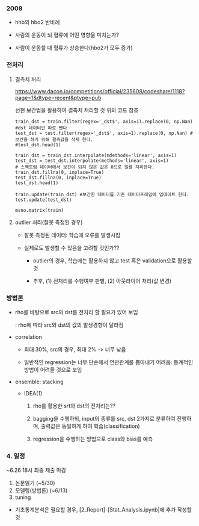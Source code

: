 ### 2008

- hhb와 hbo2 반비례

- 사람의 운동이 뇌 혈류에 어떤 영향읆 미치는가?

- 사람이 운동할 때 혈류가 상승한다(hbo2가 모두 증가)



### 전처리

1. 결측치 처리

    https://www.dacon.io/competitions/official/235608/codeshare/1118?page=1&dtype=recent&ptype=pub


    선현 보간법을 활용하여 결측치 처리할 것
    위의 코드 참조

    ```
    train_dst = train.filter(regex='_dst$', axis=1).replace(0, np.Nan) #dst 데이터만 따로 뺀다
    test_dst = test.filter(regex='_dst$', axis=1).replace(0, np.Nan) #보간을 하기 위해 결측값을 삭제 한다.
    #test_dst.head(1)

    train_dst = train_dst.interpolate(mdethods='linear', axis=1)
    test_dst = test_dst.interpolate(methods='linear', axis=1)
    # 스펙트럼 데이터에서 보간이 되지 않은 값은 0으로 일괄 처리한다.
    train_dst.fillna(0, inplace=True)
    test_dst.fillna(0, inplace=True)
    test_dst.head(1)

    train.update(train_dst) #보간한 데이터를 기존 데이터프레임에 업데이트 한다.
    test.update(test_dst)

    msno.matrix(train)
    ```


2. outlier 처리(잘못 측정된 경우)

    - 잘못 측정된 데이터: 학습에 오류를 발생시킴

    - 실제로도 발생할 수 있음을 고려할 것인가??

        - outlier의 경우, 학습에는 활용하지 않고 test 혹은 validation으로 활용할 것

        - 추후, (1) 전처리를 수행여부 판별, (2) 아웃라이어 처리(값 변경)


### 방법론

- rho를 바탕으로 src와 dst를 전처리 할 필요가 있어 보임

    : rho에 따라 src와 dst의 값의 발생경향이 달라짐

- correlation

    - 최대 30%, src의 경우, 최대 2% -> 너무 낮음
    
    - 일반적인 regression는 너무 단순해서 연관관계를 뽑아내기 어려움: 통계적인 방법이 어려울 것으로 보임

- ensemble: stacking

    - IDEA(1)

        1. rho를 활용한 srt와 dst의 전처리는??

        2. bagging을 수행하되, input의 종류를 src, dst 2가지로 분류하여 진행하며, 출력값은 동일하게 하여 학습(classification)
        
        3. regression을 수행하는 방법으로 class와 bias를 예측


### 4. 일정

~6.26 18시 최종 제출 마감

1. 논문읽기 (~5/30)
2. 모델링(방법론) (~6/13)
3. tuning

- 기초통계분석은 필요할 경우, [2_Report]-[Stat_Analysis.ipynb]에 추가 작성할 것